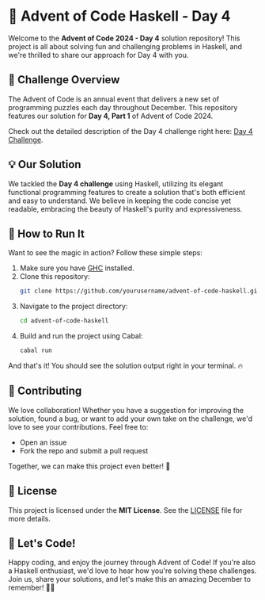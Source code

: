 # 🎄 Advent of Code Haskell - Day 4

Welcome to the **Advent of Code 2024 - Day 4** solution repository! This project is all about solving fun and challenging problems in Haskell, and we're thrilled to share our approach for Day 4 with you.

## 📜 Challenge Overview

The Advent of Code is an annual event that delivers a new set of programming puzzles each day throughout December. This repository features our solution for **Day 4, Part 1** of Advent of Code 2024.

Check out the detailed description of the Day 4 challenge right here: [Day 4 Challenge](https://adventofcode.com/2024/day/4).

## 💡 Our Solution

We tackled the **Day 4 challenge** using Haskell, utilizing its elegant functional programming features to create a solution that's both efficient and easy to understand. We believe in keeping the code concise yet readable, embracing the beauty of Haskell's purity and expressiveness.

## 🚀 How to Run It

Want to see the magic in action? Follow these simple steps:

1. Make sure you have [GHC](https://www.haskell.org/ghc/) installed.
2. Clone this repository:
   ```sh
   git clone https://github.com/yourusername/advent-of-code-haskell.git
   ```
3. Navigate to the project directory:
   ```sh
   cd advent-of-code-haskell
   ```
4. Build and run the project using Cabal:
   ```sh
   cabal run
   ```

And that's it! You should see the solution output right in your terminal. 🔥

## 🤝 Contributing

We love collaboration! Whether you have a suggestion for improving the solution, found a bug, or want to add your own take on the challenge, we'd love to see your contributions. Feel free to:

- Open an issue
- Fork the repo and submit a pull request

Together, we can make this project even better! 🚀

## 📜 License

This project is licensed under the **MIT License**. See the [LICENSE](LICENSE) file for more details.

## 🎉 Let's Code!

Happy coding, and enjoy the journey through Advent of Code! If you're also a Haskell enthusiast, we'd love to hear how you're solving these challenges. Join us, share your solutions, and let's make this an amazing December to remember! 🎅✨
